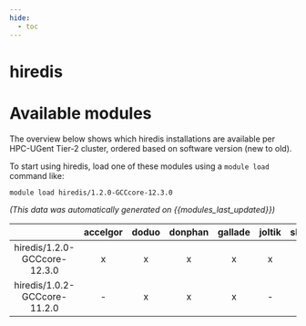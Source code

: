```yaml
---
hide:
  - toc
---
```


hiredis
=======

# Available modules


The overview below shows which hiredis installations are available per HPC-UGent Tier-2 cluster, ordered based on software version (new to old).

To start using hiredis, load one of these modules using a `module load` command like:

```shell
module load hiredis/1.2.0-GCCcore-12.3.0
```

*(This data was automatically generated on {{modules_last_updated}})*  

| |accelgor|doduo|donphan|gallade|joltik|shinx|skitty|
| :---: | :---: | :---: | :---: | :---: | :---: | :---: | :---: |
|hiredis/1.2.0-GCCcore-12.3.0|x|x|x|x|x|x|x|
|hiredis/1.0.2-GCCcore-11.2.0|-|x|x|x|-|-|-|
